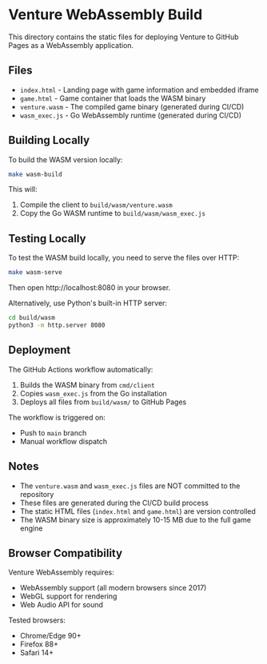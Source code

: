 # Venture WebAssembly Build

This directory contains the static files for deploying Venture to GitHub Pages as a WebAssembly application.

## Files

- `index.html` - Landing page with game information and embedded iframe
- `game.html` - Game container that loads the WASM binary
- `venture.wasm` - The compiled game binary (generated during CI/CD)
- `wasm_exec.js` - Go WebAssembly runtime (generated during CI/CD)

## Building Locally

To build the WASM version locally:

```bash
make wasm-build
```

This will:
1. Compile the client to `build/wasm/venture.wasm`
2. Copy the Go WASM runtime to `build/wasm/wasm_exec.js`

## Testing Locally

To test the WASM build locally, you need to serve the files over HTTP:

```bash
make wasm-serve
```

Then open http://localhost:8080 in your browser.

Alternatively, use Python's built-in HTTP server:

```bash
cd build/wasm
python3 -m http.server 8080
```

## Deployment

The GitHub Actions workflow automatically:
1. Builds the WASM binary from `cmd/client`
2. Copies `wasm_exec.js` from the Go installation
3. Deploys all files from `build/wasm/` to GitHub Pages

The workflow is triggered on:
- Push to `main` branch
- Manual workflow dispatch

## Notes

- The `venture.wasm` and `wasm_exec.js` files are NOT committed to the repository
- These files are generated during the CI/CD build process
- The static HTML files (`index.html` and `game.html`) are version controlled
- The WASM binary size is approximately 10-15 MB due to the full game engine

## Browser Compatibility

Venture WebAssembly requires:
- WebAssembly support (all modern browsers since 2017)
- WebGL support for rendering
- Web Audio API for sound

Tested browsers:
- Chrome/Edge 90+
- Firefox 88+
- Safari 14+
